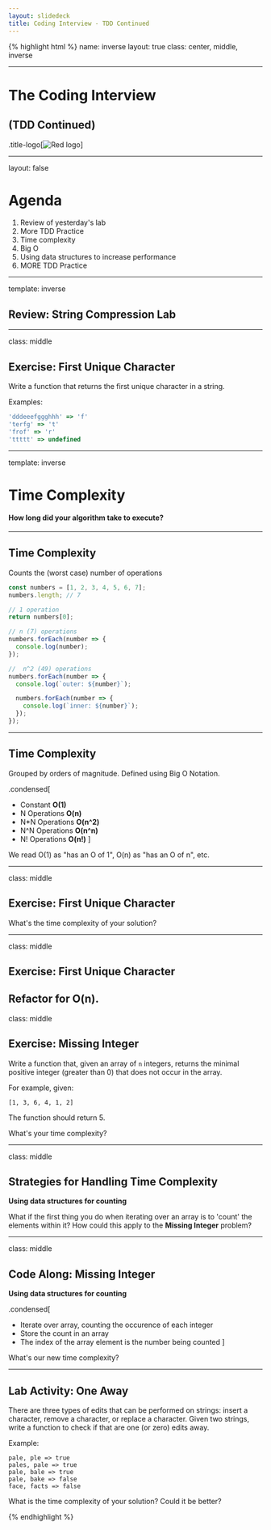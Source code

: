```yaml
---
layout: slidedeck
title: Coding Interview - TDD Continued
---
```


{% highlight html %}
name: inverse
layout: true
class: center, middle, inverse

---

# The Coding Interview
## (TDD Continued)

.title-logo[![Red logo](/public/img/red-logo-white.svg)]

---
layout: false

# Agenda

1. Review of yesterday's lab
1. More TDD Practice
1. Time complexity
1. Big O
1. Using data structures to increase performance
1. MORE TDD Practice

---
template: inverse

## Review: String Compression Lab

---
class: middle

## Exercise: First Unique Character

Write a function that returns the first unique character in a string.

Examples:

```js
'dddeeefggghhh' => 'f'
'terfg' => 't'
'frof' => 'r'
'ttttt' => undefined
```
---
template: inverse

# Time Complexity
#### How long did your algorithm take to execute?
---

## Time Complexity

Counts the (worst case) number of operations

```js
const numbers = [1, 2, 3, 4, 5, 6, 7];
numbers.length; // 7

// 1 operation
return numbers[0];

// n (7) operations
numbers.forEach(number => {
  console.log(number);
});

//  n^2 (49) operations
numbers.forEach(number => {
  console.log(`outer: ${number}`);

  numbers.forEach(number => {
    console.log(`inner: ${number}`);
  });
});

```
---
## Time Complexity

Grouped by orders of magnitude. Defined using Big O Notation.

.condensed[
- Constant __O(1)__
- N Operations __O(n)__
- N*N Operations __O(n^2)__
- N^N Operations __O(n^n)__
- N! Operations __O(n!)__
]

We read O(1) as "has an O of 1", O(n) as "has an O of n", etc.

---
class: middle

## Exercise: First Unique Character

What's the time complexity of your solution?

---
class: middle

## Exercise: First Unique Character

Refactor for O(n).
---
class: middle

## Exercise: Missing Integer

Write a function that, given an array of `n` integers, returns the minimal positive integer (greater than 0) that does not occur in the array.

For example, given:

```
[1, 3, 6, 4, 1, 2]
```

The function should return 5.

What's your time complexity?

---
class: middle

## Strategies for Handling Time Complexity

__Using data structures for counting__

What if the first thing you do when iterating over an array is to 'count' the elements within it? How could this apply to the __Missing Integer__ problem?

---
class: middle

## Code Along: Missing Integer

__Using data structures for counting__

.condensed[
- Iterate over array, counting the occurence of each integer
- Store the count in an array
- The index of the array element is the number being counted
]

What's our new time complexity?

---

## Lab Activity: One Away

There are three types of edits that can be performed on strings: insert a character, remove a character, or replace a character. Given two strings, write a function to check if that are one (or zero) edits away.

Example:
```
pale, ple => true
pales, pale => true
pale, bale => true
pale, bake => false
face, facts => false
```

What is the time complexity of your solution? Could it be better?


{% endhighlight %}
